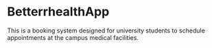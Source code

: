 # BetterrhealthApp
 
This is a booking system designed for university students to schedule appointments at the campus medical facilities.

